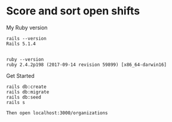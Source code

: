 # Score and sort open shifts


My Ruby version 
```
rails --version
Rails 5.1.4


ruby --version
ruby 2.4.2p198 (2017-09-14 revision 59899) [x86_64-darwin16]
```

Get Started
```
rails db:create
rails db:migrate
rails db:seed
rails s

Then open localhost:3000/organizations
```